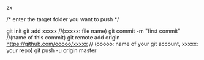 zx

/* enter the target folder you want to push */

git init
git add xxxxx  //(xxxxx: file name)
git commit -m "first commit"  //(name of this commit)
git remote add origin https://github.com/ooooo/xxxxx  // (ooooo: name of your git account, xxxxx: your repo)
git push -u origin master
